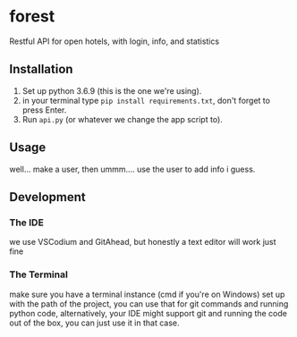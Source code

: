 # forest
Restful API for open hotels, with login, info, and statistics

## Installation
1. Set up python 3.6.9 (this is the one we're using).
2. in your terminal type `pip install requirements.txt`, don't forget to press Enter.
3. Run `api.py` (or whatever we change the app script to).

## Usage
well... make a user, then ummm.... use the user to add info i guess.

## Development
### The IDE
we use VSCodium and GitAhead, but honestly a text editor will work just fine

### The Terminal
make sure you have a terminal instance (cmd if you're on Windows) set up with the path of the project, you can use that for git commands and running python code, alternatively, your IDE might support git and running the code out of the box, you can just use it in that case.
